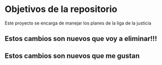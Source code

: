# Objetivos de la repositorio

Este proyecto se encarga de manejar los planes de la liga de la justicia

## Estos cambios son nuevos que voy a eliminar!!!
## Estos cambios son nuevos que me gustan
